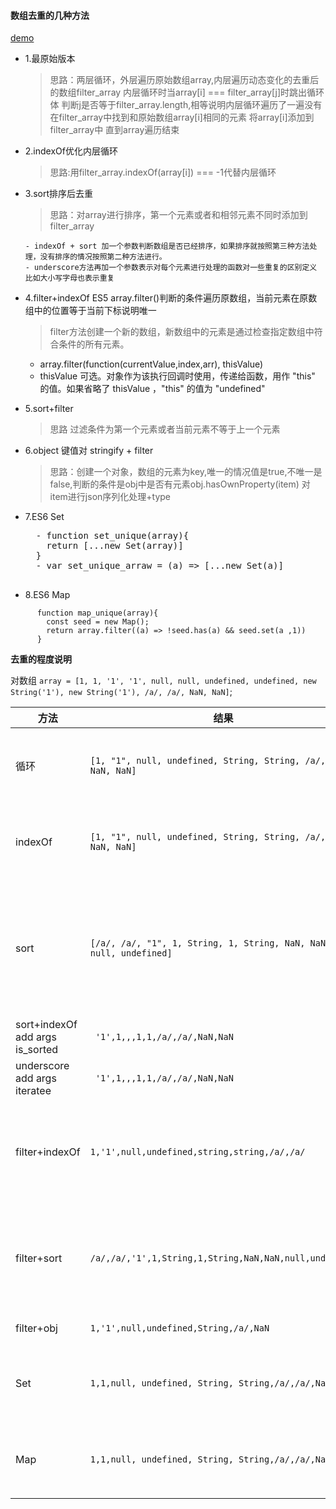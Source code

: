 #### 数组去重的几种方法 

  [demo](http://jsrun.net/MbgKp/edit)
 
- 1.最原始版本
 
  > 思路：两层循环，外层遍历原始数组array,内层遍历动态变化的去重后的数组filter_array
        内层循环时当array[i] === filter_array[j]时跳出循环体
        判断j是否等于filter_array.length,相等说明内层循环遍历了一遍没有在filter_array中找到和原始数组array[i]相同的元素
        将array[i]添加到filter_array中
        直到array遍历结束
- 2.indexOf优化内层循环

  > 思路:用filter_array.indexOf(array[i]) === -1代替内层循环

- 3.sort排序后去重

  > 思路：对array进行排序，第一个元素或者和相邻元素不同时添加到filter_array
  
      - indexOf + sort 加一个参数判断数组是否已经排序，如果排序就按照第三种方法处理，没有排序的情况按照第二种方法进行。
      - underscore方法再加一个参数表示对每个元素进行处理的函数对一些重复的区别定义 比如大小写字母也表示重复
 
- 4.filter+indexOf ES5 array.filter()判断的条件遍历原数组，当前元素在原数组中的位置等于当前下标说明唯一

  > filter方法创建一个新的数组，新数组中的元素是通过检查指定数组中符合条件的所有元素。
  -  array.filter(function(currentValue,index,arr), thisValue)
  -  thisValue	可选。对象作为该执行回调时使用，传递给函数，用作 "this" 的值。如果省略了 thisValue ，"this" 的值为 "undefined"
  
- 5.sort+filter
  
  > 思路 过滤条件为第一个元素或者当前元素不等于上一个元素

- 6.object 键值对 stringify + filter
  > 思路：创建一个对象，数组的元素为key,唯一的情况值是true,不唯一是false,判断的条件是obj中是否有元素obj.hasOwnProperty(item)
          对item进行json序列化处理+type

- 7.ES6 Set
  
  <pre>
    - function set_unique(array){
      return [...new Set(array)]
    }
    - var set_unique_arraw = (a) => [...new Set(a)]
   </pre>
   
- 8.ES6 Map

```
      function map_unique(array){
        const seed = new Map();
        return array.filter((a) => !seed.has(a) && seed.set(a ,1))
      }
```

**去重的程度说明**

  对数组 `array = [1, 1, '1', '1', null, null, undefined, undefined, new String('1'), new String('1'), /a/, /a/, NaN, NaN]`;
  
  方法 | 结果 | 说明
  -| -| -|
  循环| `[1, "1", null, undefined, String, String, /a/, /a/, NaN, NaN]` |对象和 NaN 不去重
  indexOf|`[1, "1", null, undefined, String, String, /a/, /a/, NaN, NaN]`|对象和 NaN 不去重
  sort|`[/a/, /a/, "1", 1, String, 1, String, NaN, NaN, null, undefined]`|对象和 NaN 不去重 数字 1 也不去重
  sort+indexOf add args is_sorted|` '1',1,,,1,1,/a/,/a/,NaN,NaN`|
  underscore add args iteratee|` '1',1,,,1,1,/a/,/a/,NaN,NaN`|
  filter+indexOf|`1,'1',null,undefined,string,string,/a/,/a/` |对象不去重 NaN 会被忽略掉
  filter+sort|`/a/,/a/,'1',1,String,1,String,NaN,NaN,null,undefined`|对象不去重 NaN 会被忽略掉
  filter+obj|`1,'1',null,undefined,String,/a/,NaN`|全部去重
  Set|`1,1,null, undefined, String, String,/a/,/a/,NaN`|	对象不去重 NaN 去重
  Map|`1,1,null, undefined, String, String,/a/,/a/,NaN`|	对象不去重 NaN 去重
